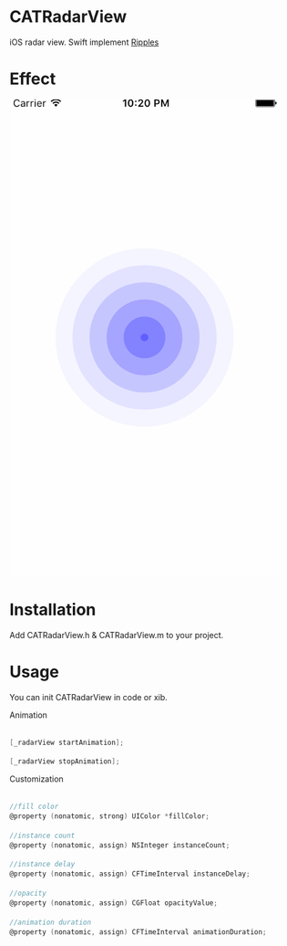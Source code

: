 # CATRadarView

iOS radar view. Swift implement [Ripples](https://github.com/CatchZeng/Ripples)

# Effect

![Effect](https://github.com/CatchZeng/CATRadarView/blob/master/CATRadarView.gif)

# Installation

Add  CATRadarView.h & CATRadarView.m to your project.


# Usage

You can init CATRadarView in code or xib.


Animation

```objective-c

[_radarView startAnimation];

[_radarView stopAnimation];

```

Customization

```objective-c

//fill color
@property (nonatomic, strong) UIColor *fillColor;

//instance count
@property (nonatomic, assign) NSInteger instanceCount;

//instance delay
@property (nonatomic, assign) CFTimeInterval instanceDelay;

//opacity
@property (nonatomic, assign) CGFloat opacityValue;

//animation duration
@property (nonatomic, assign) CFTimeInterval animationDuration;


```
